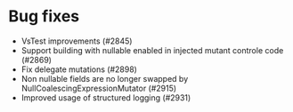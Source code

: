 # Bug fixes

- VsTest improvements (#2845)
- Support building with nullable enabled in injected mutant controle code (#2869)
- Fix delegate mutations (#2898)
- Non nullable fields are no longer swapped by NullCoalescingExpressionMutator (#2915)
- Improved usage of structured logging (#2931)
